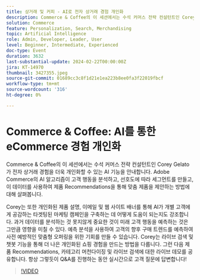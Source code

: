 ```yaml
---
title: 상거래 및 커피 - AI로 전자 상거래 경험 개인화
description: Commerce & Coffee의 이 세션에서는 수석 커머스 전략 컨설턴트인 Corey Gelato가 전자 상거래 경험을 더욱 개인화할 수 있는 AI 기능을 안내합니다. Adobe Commerce의 AI 알고리즘이 고객 행동을 분석하고, 선호도에 따라 세그먼트를 만들고, 이 데이터를 사용하여 제품 Recommendations을 통해 맞춤 제품을 제안하는 방법에 대해 살펴봅니다. Corey는 또한 개인화된 제품 설명, 이메일 및 웹 사이트 배너를 통해 AI가 개별 고객에게 공감하는 타겟팅된 마케팅 캠페인을 구축하는 데 어떻게 도움이 되는지도 강조합니다. 과거 데이터를 분석하는 것 못지않게 중요한 것이 미래 고객 행동을 예측하는 것은 그만큼 영향을 미칠 수 있다. 예측 분석을 사용하여 고객의 향후 구매 트렌드를 예측하여 사전 예방적인 맞춤형 오퍼링을 위한 기회를 만들 수 있습니다. Corey는 라이브 검색 및 챗봇 기능을 통해 더 나은 개인화된 쇼핑 경험을 만드는 방법을 다룹니다. 그런 다음 제품 Recommendations, 카테고리 머천다이징 및 라이브 검색에 대한 라이브 데모를 공유합니다. 항상 그렇듯이 Q&A를 진행하는 동안 실시간으로 고객 질문에 답변합니다!
solution: Commerce
feature: Personalization, Search, Merchandising
topic: Artificial Intelligence
role: Admin, Developer, Leader, User
level: Beginner, Intermediate, Experienced
doc-type: Event
duration: 3632
last-substantial-update: 2024-02-22T00:00:00Z
jira: KT-14970
thumbnail: 3427355.jpeg
source-git-commit: 01689cc3c8f1d21e1ea223b8ee0fa3f22019fbcf
workflow-type: tm+mt
source-wordcount: '316'
ht-degree: 0%

---
```



# Commerce &amp; Coffee: AI를 통한 eCommerce 경험 개인화

Commerce &amp; Coffee의 이 세션에서는 수석 커머스 전략 컨설턴트인 Corey Gelato가 전자 상거래 경험을 더욱 개인화할 수 있는 AI 기능을 안내합니다. Adobe Commerce의 AI 알고리즘이 고객 행동을 분석하고, 선호도에 따라 세그먼트를 만들고, 이 데이터를 사용하여 제품 Recommendations을 통해 맞춤 제품을 제안하는 방법에 대해 살펴봅니다.

Corey는 또한 개인화된 제품 설명, 이메일 및 웹 사이트 배너를 통해 AI가 개별 고객에게 공감하는 타겟팅된 마케팅 캠페인을 구축하는 데 어떻게 도움이 되는지도 강조합니다. 과거 데이터를 분석하는 것 못지않게 중요한 것이 미래 고객 행동을 예측하는 것은 그만큼 영향을 미칠 수 있다. 예측 분석을 사용하여 고객의 향후 구매 트렌드를 예측하여 사전 예방적인 맞춤형 오퍼링을 위한 기회를 만들 수 있습니다. Corey는 라이브 검색 및 챗봇 기능을 통해 더 나은 개인화된 쇼핑 경험을 만드는 방법을 다룹니다. 그런 다음 제품 Recommendations, 카테고리 머천다이징 및 라이브 검색에 대한 라이브 데모를 공유합니다. 항상 그렇듯이 Q&amp;A를 진행하는 동안 실시간으로 고객 질문에 답변합니다!

>[!VIDEO](https://video.tv.adobe.com/v/3427355/?learn=on)
